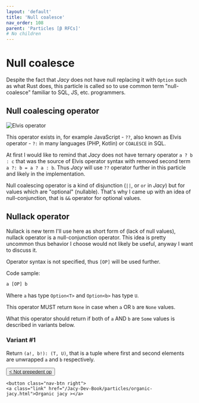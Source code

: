 ```yaml
---
layout: 'default'
title: 'Null coalesce'
nav_order: 108
parent: 'Particles [β RFCs]'
# No children
---
```


# Null coalesce

Despite the fact that _Jacy_ does not have null replacing it with `Option` such as what Rust does, this particle is called so to use common term "null-coalesce" familiar to SQL, JS, etc. programmers.

## Null coalescing operator

![Elvis operator](https://i.stack.imgur.com/hQlrps.png)

This operator exists in, for example JavaScript - `??`, also known as Elvis operator - `?:` in many languages (PHP, Kotlin) or `COALESCE` in SQL.

At first I would like to remind that _Jacy_ does not have ternary operator `a ? b : c` that was the source of Elvis operator syntax with removed second term `a ?: b = a ? a : b`. Thus _Jacy_ will use `??` operator further in this particle and likely in the implementation.

Null coalescing operator is a kind of disjunction (`||`, or `or` in _Jacy_) but for values which are "optional" (nullable).
That's why I came up with an idea of null-conjunction, that is `&&` operator for optional values.

## Nullack operator

Nullack is new term I'll use here as short form of (lack of null values), nullack operator is a null-conjunction operator.
This idea is pretty uncommon thus behavior I choose would not likely be useful, anyway I want to discuss it.

Operator syntax is not specified, thus `[OP]` will be used further.


Code sample:
```rust
a [OP] b
```
Where `a` has type `Option<T>` and `Option<b>` has type `U`.

This operator MUST return `None` in case when `a` OR `b` are `None` values.

What this operator should return if both of `a` AND `b` are `Some` values is described in variants below.



### Variant #1

Return `(a!, b!): (T, U)`, that is a tuple where first and second elements are unwrapped `a` and `b` respectively.
<div class="nav-btn-block">
    <button class="nav-btn left">
    <a class="link" href="/Jacy-Dev-Book/particles/not-prepedent-op.html">< Not prepedent op</a>
</button>

    <button class="nav-btn right">
    <a class="link" href="/Jacy-Dev-Book/particles/organic-jacy.html">Organic jacy ></a>
</button>

</div>
